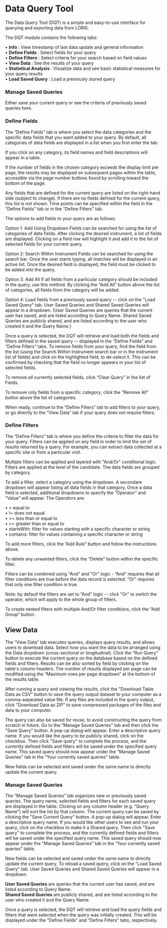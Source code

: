 # Data Query Tool

The Data Query Tool (DQT) is a simple and easy-to-use interface for querying and exporting data from LORIS.<br>

The DQT module contains the following tabs:<br>

• **Info** : View timestamp of last data update and general information <br>
• **Define Fields** : Select fields for your query<br>
• **Define Filters** : Select criteria for your search based on field values<br>
• **View Data** : See the results of your query<br>
• **Statistical Analysis** : Visualize data and see basic statistical measures for your query results<br>
• **Load Saved Query** : Load a previously stored query<br>

### Manage Saved Queries

Either save your current query or see the criteria of previously saved queries here.

### Define Fields

The “Define Fields” tab is where you select the data categories and the specific data fields that you want added to your query. By default, all categories of data fields are displayed in a list when you first enter the tab.<br>

If you click on any category, its field names and field descriptions will appear in a table.<br>

If the number of fields in the chosen category exceeds the display limit per page, the results may be displayed on subsequent pages within the table, accessible via the page number buttons found by scrolling toward the bottom of the page. <br>

Any fields that are defined for the current query are listed on the right-hand side (subject to change). If there are no fields defined for the current query, this list is not shown. Time points can be specified within the field in the “Define Fields” tab or in the “Define Filters” tab.<br>

The options to add fields to your query are as follows:<br>

Option 1: Add Using Dropdown Fields can be searched for using the list of categories of data fields. After clicking the desired instrument, a list of fields are displayed. Clicking on a field row will highlight it and add it to the list of selected fields for your current query. <br>

Option 2: Search Within Instrument Fields can be searched for using the search bar. Once the user starts typing, all matches will be displayed in an active list. Once the desired field is displayed, the field must be clicked to be added into the query. <br>

Option 3: Add All If all fields from a particular category should be included in the query, use this method. By clicking the “Add All” button above the list of categories, all fields from the category will be added. <br>

Option 4: Load fields from a previously saved query -- click on the "Load Saved Query" tab. User Saved Queries and Shared Saved Queries will appear in a dropdown. (User Saved Queries are queries that the current user has saved, and are listed according to Query Name. Shared Saved Queries are publicly shared, and are listed according to the user who created it and the Query Name.) <br>

Once a query is selected, the DQT will retrieve and load both the fields and filters defined in the saved query -- displayed in the “Define Fields” and “Define Filters” tabs. To remove fields from your query, find the field from the list (using the Search Within Instrument search bar or in the instrument list of fields) and click on the highlighted field, to de-select it. This can be confirmed by checking that the field no longer appears in your list of selected fields. <br>

To remove *all* currently selected fields, click “Clear Query” in the list of Fields.<br>

To remove only fields from a specific *category*, click the “Remove All” button above the list of categories. <br>

When ready, continue to the “Define Filters” tab to add filters to your query, or go directly to the “View Data” tab if your query does not require filters.<br>

### Define Filters

The “Define Filters” tab is where you define the criteria to filter the data for your query. Filters can be applied on any field in order to limit the set of results returned by a query. For example, you can extract data collected at a specific site or from a particular visit. <br>

Multiple filters can be applied and layered with "And/Or" conditional logic. Filters are applied at the level of the candidate. The data fields are grouped by category. <br>

To add a filter, select a category using the dropdown. A secondare dropdown will appear listing all data fields in that category. Once a data field is selected, additional dropdowns to specify the “Operator” and “Value” will appear.  The Operators are: <br>

•  = equal to <br>
•  != does not equal<br> 
•  <= less than or equal to <br>
•  >= greater than or equal to <br>
•  startsWith: filter for values starting with a specific character or string <br> 
•  contains: filter for values containing a specific character or string <br>

To add more filters, click the “Add Rule” button and follow the instructions above. <br>

To delete any unwanted filters, click the “Delete” button within the specific filter. <br>

Filters can be combined using "And" and "Or" logic - “And” requires that all filter conditions are true before the data record is selected. "Or" requires that only one filter condition is true.<br>

Note: by default the filters are set to “And” logic -- click "Or" to switch the operator, which will apply to the whole group of filters.<br> 

To create nested filters with multiple And/Or filter conditions, click the “Add Group” button.

## View Data

The “View Data” tab executes queries, displays query results, and allows users to download data. Select how you want the data to be arranged using the Data dropdown (cross-sectional or longitudinal). Click the “Run Query” button to execute the current query on the database based on the defined fields and filters. Results can be also sorted by field by clicking on the table's column headers. The number of results displayed per page can be modified using the “Maximum rows per page dropdown” at the bottom of the results table. 

After running a query and viewing the results, click the "Download Table Data as CSV" button to save the query output dataset to your computer as a comma-separated value file. If any files are included in the query output, click "Download Data as ZIP" to save compressed packages of the files and data to your computer. 

The query can also be saved for reuse, to avoid constructing the query from scratch in future. Go to the “Manage Saved Queries” tab and then click the "Save Query" button. A pop-up dialog will appear. Enter a descriptive query name. If you would like the query to be publicly shared, click on the checkbox. Then click "Save query" to complete the process, and the currently defined fields and filters will be saved under the specified query name. This saved query should now appear under the "Manage Saved Queries" tab in the “Your currently saved queries” table. <br>

New fields can be selected and saved under the same name to directly update the current query.

### Manage Saved Queries

The “Manage Saved Queries” tab organizes new or previously saved queries. The query name, selected fields and filters for each saved query are displayed in the table. Clicking on any column header (e.g. "Query Name") will sort the list by that column. The current query can be saved by clicking the "Save Current Query" button. A pop-up dialog will appear. Enter a descriptive query name. If you would like other users to see and run your query, click on the checkbox to make it a Shared query. Then click "Save query" to complete the process, and the currently defined fields and filters will be saved under the specified query name. This saved query should now appear under the "Manage Saved Queries" tab in the “Your currently saved queries” table. <br>

New fields can be selected and saved under the same name to directly update the current query. To reload a saved query, click on the "Load Saved Query" tab. User Saved Queries and Shared Saved Queries will appear in a dropdown. <br>

**User Saved Queries** are queries that the current user has saved, and are listed according to Query Name. <br>
**Shared Saved Queries** are publicly shared, and are listed according to the user who created it and the Query Name. 

Once a query is selected, the DQT will retrieve and load the query fields and filters that were selected when the query was initially created. This will be displayed under the “Define Fields” and “Define Filters” tabs, respectively.
